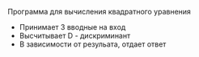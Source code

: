 Программа для вычисления квадратного уравнения

- Принимает 3 вводные на вход
- Высчитывает D - дискриминант
- В зависимости от резульата, отдает ответ
